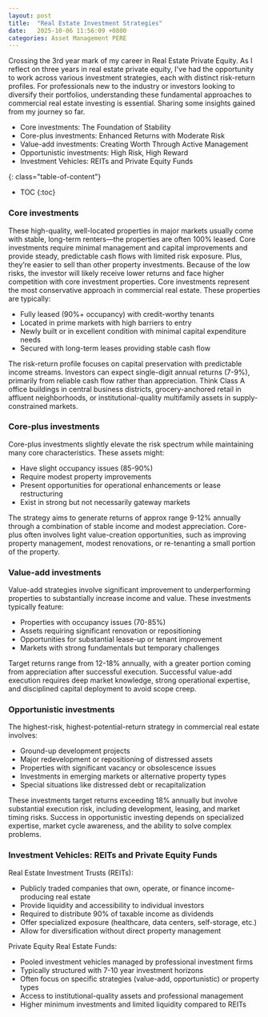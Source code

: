```yaml
---
layout: post
title:  "Real Estate Investment Strategies"
date:   2025-10-06 11:56:09 +0800
categories: Asset Management PERE
---
```


Crossing the 3rd year mark of my career in Real Estate Private Equity.
As I reflect on three years in real estate private equity, I've had the opportunity to work across various investment strategies, each with distinct risk-return profiles. For professionals new to the industry or investors looking to diversify their portfolios, understanding these fundamental approaches to commercial real estate investing is essential. Sharing some insights gained from my journey so far.

- Core investments:  The Foundation of Stability
- Core-plus investments: Enhanced Returns with Moderate Risk
- Value-add investments: Creating Worth Through Active Management
- Opportunistic investments: High Risk, High Reward
- Investment Vehicles: REITs and Private Equity Funds

{: class="table-of-content"}
* TOC
{:toc}

### Core investments
These high-quality, well-located properties in major markets usually come with stable, long-term renters—the properties are often 100% leased. Core investments require minimal management and capital improvements and provide steady, predictable cash flows with limited risk exposure. Plus, they’re easier to sell than other property investments. Because of the low risks, the investor will likely receive lower returns and face higher competition with core investment properties. 
Core investments represent the most conservative approach in commercial real estate. These properties are typically:
- Fully leased (90%+ occupancy) with credit-worthy tenants
- Located in prime markets with high barriers to entry
- Newly built or in excellent condition with minimal capital expenditure needs
- Secured with long-term leases providing stable cash flow

The risk-return profile focuses on capital preservation with predictable income streams. Investors can expect single-digit annual returns (7-9%), primarily from reliable cash flow rather than appreciation. Think Class A office buildings in central business districts, grocery-anchored retail in affluent neighborhoods, or institutional-quality multifamily assets in supply-constrained markets.

### Core-plus investments
Core-plus investments slightly elevate the risk spectrum while maintaining many core characteristics. These assets might:

- Have slight occupancy issues (85-90%)
- Require modest property improvements
- Present opportunities for operational enhancements or lease restructuring
- Exist in strong but not necessarily gateway markets
  
The strategy aims to generate returns of approx range 9-12% annually through a combination of stable income and modest appreciation. Core-plus often involves light value-creation opportunities, such as improving property management, modest renovations, or re-tenanting a small portion of the property.


### Value-add investments
Value-add strategies involve significant improvement to underperforming properties to substantially increase income and value. These investments typically feature:

- Properties with occupancy issues (70-85%)
- Assets requiring significant renovation or repositioning
- Opportunities for substantial lease-up or tenant improvement
- Markets with strong fundamentals but temporary challenges
  
Target returns range from 12-18% annually, with a greater portion coming from appreciation after successful execution. Successful value-add execution requires deep market knowledge, strong operational expertise, and disciplined capital deployment to avoid scope creep.


### Opportunistic investments
The highest-risk, highest-potential-return strategy in commercial real estate involves:

- Ground-up development projects
- Major redevelopment or repositioning of distressed assets
- Properties with significant vacancy or obsolescence issues
- Investments in emerging markets or alternative property types
- Special situations like distressed debt or recapitalization
  
These investments target returns exceeding 18% annually but involve substantial execution risk, including development, leasing, and market timing risks. Success in opportunistic investing depends on specialized expertise, market cycle awareness, and the ability to solve complex problems.

### Investment Vehicles: REITs and Private Equity Funds
Real Estate Investment Trusts (REITs):

- Publicly traded companies that own, operate, or finance income-producing real estate
- Provide liquidity and accessibility to individual investors
- Required to distribute 90% of taxable income as dividends
- Offer specialized exposure (healthcare, data centers, self-storage, etc.)
- Allow for diversification without direct property management

Private Equity Real Estate Funds:

- Pooled investment vehicles managed by professional investment firms
- Typically structured with 7-10 year investment horizons
- Often focus on specific strategies (value-add, opportunistic) or property types
- Access to institutional-quality assets and professional management
- Higher minimum investments and limited liquidity compared to REITs

